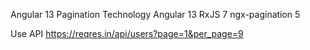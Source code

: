 Angular 13 Pagination 
Technology
Angular 13
RxJS 7
ngx-pagination 5

Use API 
https://reqres.in/api/users?page=1&per_page=9
